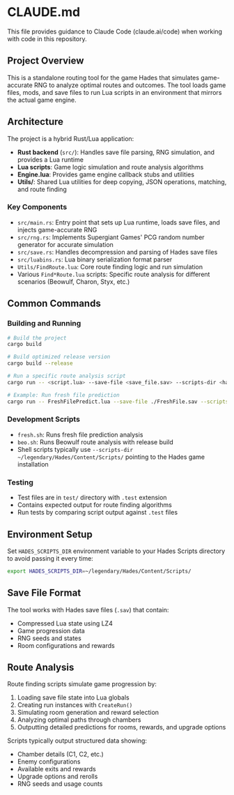 # CLAUDE.md

This file provides guidance to Claude Code (claude.ai/code) when working with code in this repository.

## Project Overview

This is a standalone routing tool for the game Hades that simulates game-accurate RNG to analyze optimal routes and outcomes. The tool loads game files, mods, and save files to run Lua scripts in an environment that mirrors the actual game engine.

## Architecture

The project is a hybrid Rust/Lua application:

- **Rust backend** (`src/`): Handles save file parsing, RNG simulation, and provides a Lua runtime
- **Lua scripts**: Game logic simulation and route analysis algorithms
- **Engine.lua**: Provides game engine callback stubs and utilities
- **Utils/**: Shared Lua utilities for deep copying, JSON operations, matching, and route finding

### Key Components

- `src/main.rs`: Entry point that sets up Lua runtime, loads save files, and injects game-accurate RNG
- `src/rng.rs`: Implements Supergiant Games' PCG random number generator for accurate simulation
- `src/save.rs`: Handles decompression and parsing of Hades save files
- `src/luabins.rs`: Lua binary serialization format parser
- `Utils/FindRoute.lua`: Core route finding logic and run simulation
- Various `Find*Route.lua` scripts: Specific route analysis for different scenarios (Beowulf, Charon, Styx, etc.)

## Common Commands

### Building and Running
```bash
# Build the project
cargo build

# Build optimized release version
cargo build --release

# Run a specific route analysis script
cargo run -- <script.lua> --save-file <save_file.sav> --scripts-dir <hades_scripts_dir>

# Example: Run fresh file prediction
cargo run -- FreshFilePredict.lua --save-file ./FreshFile.sav --scripts-dir ~/legendary/Hades/Content/Scripts/
```

### Development Scripts
- `fresh.sh`: Runs fresh file prediction analysis
- `beo.sh`: Runs Beowulf route analysis with release build
- Shell scripts typically use `--scripts-dir ~/legendary/Hades/Content/Scripts/` pointing to the Hades game installation

### Testing
- Test files are in `test/` directory with `.test` extension
- Contains expected output for route finding algorithms
- Run tests by comparing script output against `.test` files

## Environment Setup

Set `HADES_SCRIPTS_DIR` environment variable to your Hades Scripts directory to avoid passing it every time:
```bash
export HADES_SCRIPTS_DIR=~/legendary/Hades/Content/Scripts/
```

## Save File Format

The tool works with Hades save files (`.sav`) that contain:
- Compressed Lua state using LZ4
- Game progression data
- RNG seeds and states
- Room configurations and rewards

## Route Analysis

Route finding scripts simulate game progression by:
1. Loading save file state into Lua globals
2. Creating run instances with `CreateRun()`
3. Simulating room generation and reward selection
4. Analyzing optimal paths through chambers
5. Outputting detailed predictions for rooms, rewards, and upgrade options

Scripts typically output structured data showing:
- Chamber details (C1, C2, etc.)
- Enemy configurations
- Available exits and rewards
- Upgrade options and rerolls
- RNG seeds and usage counts